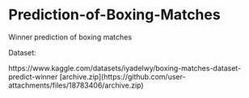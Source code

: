 # Prediction-of-Boxing-Matches
Winner prediction of boxing matches 

Dataset:
<link>https://www.kaggle.com/datasets/iyadelwy/boxing-matches-dataset-predict-winner</link>
[archive.zip](https://github.com/user-attachments/files/18783406/archive.zip)
